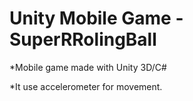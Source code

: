# Unity Mobile Game - SuperRRolingBall

*Mobile game made with Unity 3D/C#

*It use accelerometer for movement.
